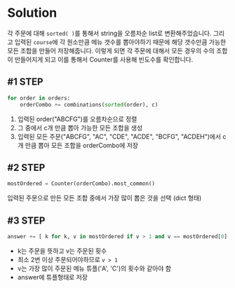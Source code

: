 # Solution

각 주문에 대해 `sorted( )`를 통해서 string을 오름차순 list로 변환해주었습니다.
그리고 입력된 `course`에 각 원소만큼 메뉴 갯수를 뽑아야하기 때문에 해당 갯수만큼 가능한 모든 조합을 만들어 저장해줍니다.
이렇게 되면 각 주문에 대해서 모든 경우의 수의 조합이 만들어지게 되고 이를 통해서 Counter를 사용해 빈도수를 확인합니다.

## #1 STEP
``` py
for order in orders:
    orderCombo += combinations(sorted(order), c)
```

1. 입력된 order("ABCFG")를 오름차순으로 정렬
2. 그 중에서 c개 만큼 뽑아 가능한 모든 조합을 생성
3. 입력된 모든 주문("ABCFG", "AC", "CDE", "ACDE", "BCFG", "ACDEH")에서 c개 만큼 뽑아 모든 조합을 orderCombo에 저장

## #2 STEP
```py
mostOrdered = Counter(orderCombo).most_common()
```

입력된 주문으로 만든 모든 조합 중에서 가장 많이 뽑은 것을 선택 (dict 형태)

## #3 STEP
```py
answer += [ k for k, v in mostOrdered if v > 1 and v == mostOrdered[0][1] ]
```
- k는 주문을 뜻하고 v는 주문된 횟수
- 최소 2번 이상 주문되어야하므로 `v > 1` 
- v는 가장 많이 주문된 메뉴 튜플('A', 'C')의 횟수와 같아야 함
- answer에 튜플형태로 저장

